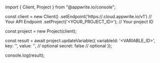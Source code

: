 import { Client, Project } from "@appwrite.io/console";

const client = new Client()
    .setEndpoint('https://<REGION>.cloud.appwrite.io/v1') // Your API Endpoint
    .setProject('<YOUR_PROJECT_ID>'); // Your project ID

const project = new Project(client);

const result = await project.updateVariable({
    variableId: '<VARIABLE_ID>',
    key: '<KEY>',
    value: '<VALUE>', // optional
    secret: false // optional
});

console.log(result);
